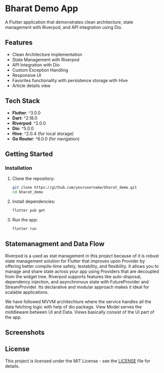 # Bharat Demo App

A Flutter application that demonstrates clean architecture, state management with Riverpod, and API integration using Dio.

## Features

- Clean Architecture implementation
- State Management with Riverpod
- API Integration with Dio
- Custom Exception Handling
- Responsive UI
- Favorites functionality with persistence storage with Hive
- Article details view

## Tech Stack

- **Flutter**: ^3.0.0
- **Dart**: ^2.18.0
- **Riverpod**: ^2.0.0
- **Dio**: ^5.0.0
- **Hive**: ^2.0.4 (for local storage)
- **Go Router**: ^6.0.0 (for navigation)

## Getting Started

### Installation

1. Clone the repository:
   ```bash
   git clone https://github.com/yourusername/bharat_demo.git
   cd bharat_demo
   ```

2. Install dependencies:
   ```bash
   flutter pub get
   ```

3. Run the app:
   ```bash
   flutter run
   ```

## Statemanagment and Data Flow
Riverpod is a used as stat management in this project because of it is robust state management solution for Flutter that improves upon Provider by offering better compile-time safety, testability, and flexibility. It allows you to manage and share state across your app using Providers that are decoupled from the widget tree. Riverpod supports features like auto-disposal, dependency injection, and asynchronous state with FutureProvider and StreamProvider. Its declarative and modular approach makes it ideal for scalable applications.

We have followed MVVM architechture where the service handles all the data fetching logic with help of dio package. View Model serves the middleware between UI and Data. Views basically consist of the UI part of the app.

## Screenshots

## License

This project is licensed under the MIT License - see the [LICENSE](LICENSE) file for details.
